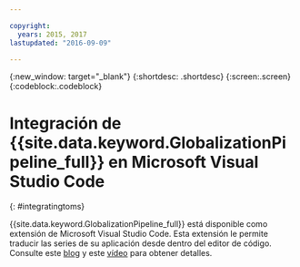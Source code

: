 ```yaml
---

copyright:
  years: 2015, 2017
lastupdated: "2016-09-09"

---
```


{:new_window: target="_blank"}
{:shortdesc: .shortdesc}
{:screen:.screen}
{:codeblock:.codeblock}

# Integración de {{site.data.keyword.GlobalizationPipeline_full}} en Microsoft Visual Studio Code
{: #integratingtoms}

{{site.data.keyword.GlobalizationPipeline_full}} está disponible como extensión de Microsoft Visual Studio Code. Esta extensión le permite traducir las series de su aplicación desde dentro del editor de código. Consulte este [blog](https://developer.ibm.com/bluemix/2016/08/31/ibm-globalization-pipeline-and-microsoft-visual-studio-code/) y este [vídeo](https://www.youtube.com/watch?v=fUfmnx2KqyU) para obtener detalles.
